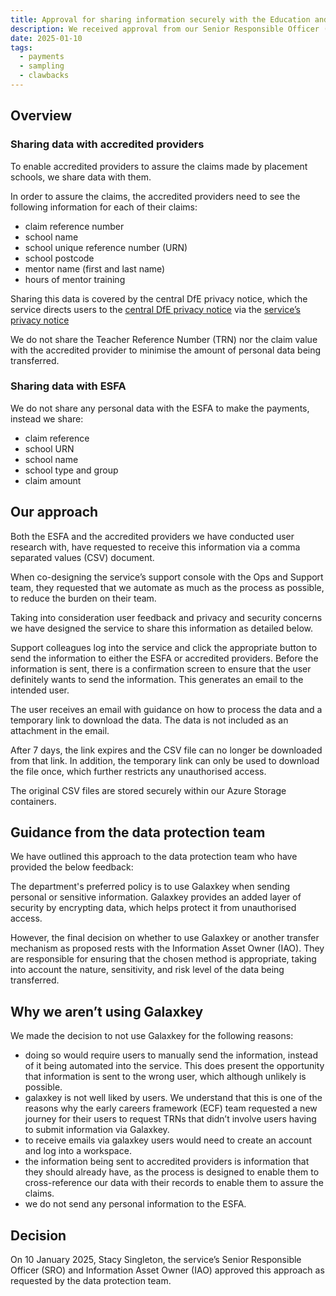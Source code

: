 ```yaml
---
title: Approval for sharing information securely with the Education and Skills Funding Agency (ESFA) and accredited providers
description: We received approval from our Senior Responsible Officer (SRO) and Information Asset Owner (IAO) for our approach to sharing information with third-parties using emails and temporary links to CSV files
date: 2025-01-10
tags:
  - payments
  - sampling
  - clawbacks
---
```

## Overview

### Sharing data with accredited providers

To enable accredited providers to assure the claims made by placement schools, we share data with them.

In order to assure the claims, the accredited providers need to see the following information for each of their claims:

- claim reference number
- school name
- school unique reference number (URN)
- school postcode
- mentor name (first and last name)
- hours of mentor training

Sharing this data is covered by the central DfE privacy notice, which the service directs users to the [central DfE privacy notice](https://www.gov.uk/government/publications/privacy-information-education-providers-workforce-including-teachers/5a254207-a566-44f7-ac77-6ba59fd26e04#using-your-data-to-support-teaching-as-a-career) via the [service’s privacy notice](https://claim-funding-for-mentor-training.education.gov.uk/privacy)

We do not share the Teacher Reference Number (TRN) nor the claim value with the accredited provider to minimise the amount of personal data being transferred.

### Sharing data with ESFA

We do not share any personal data with the ESFA to make the payments, instead we share:

- claim reference
- school URN
- school name
- school type and group
- claim amount

## Our approach

Both the ESFA and the accredited providers we have conducted user research with, have requested to receive this information via a comma separated values (CSV) document.

When co-designing the service’s support console with the Ops and Support team, they requested that we automate as much as the process as possible, to reduce the burden on their team.

Taking into consideration user feedback and privacy and security concerns we have designed the service to share this information as detailed below.

Support colleagues log into the service and click the appropriate button to send the information to either the ESFA or accredited providers. Before the information is sent, there is a confirmation screen to ensure that the user definitely wants to send the information. This generates an email to the intended user.

The user receives an email with guidance on how to process the data and a temporary link to download the data. The data is not included as an attachment in the email.

After 7 days, the link expires and the CSV file can no longer be downloaded from that link. In addition, the temporary link can only be used to download the file once, which further restricts any unauthorised access.

The original CSV files are stored securely within our Azure Storage containers.

## Guidance from the data protection team

We have outlined this approach to the data protection team who have provided the below feedback:

The department's preferred policy is to use Galaxkey when sending personal or sensitive information. Galaxkey provides an added layer of security by encrypting data, which helps protect it from unauthorised access.

However, the final decision on whether to use Galaxkey or another transfer mechanism as proposed rests with the Information Asset Owner (IAO). They are responsible for ensuring that the chosen method is appropriate, taking into account the nature, sensitivity, and risk level of the data being transferred.

## Why we aren’t using Galaxkey

We made the decision to not use Galaxkey for the following reasons:

- doing so would require users to manually send the information, instead of it being automated into the service. This does present the opportunity that information is sent to the wrong user, which although unlikely is possible.
- galaxkey is not well liked by users. We understand that this is one of the reasons why the early careers framework (ECF) team requested a new journey for their users to request TRNs that didn’t involve users having to submit information via Galaxkey.
- to receive emails via galaxkey users would need to create an account and log into a workspace.
- the information being sent to accredited providers is information that they should already have, as the process is designed to enable them to cross-reference our data with their records to enable them to assure the claims.
- we do not send any personal information to the ESFA.

## Decision

On 10 January 2025, Stacy Singleton, the service’s Senior Responsible Officer (SRO) and Information Asset Owner (IAO) approved this approach as requested by the data protection team.

